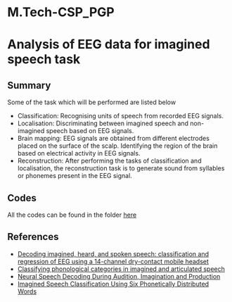 # M.Tech-CSP_PGP
# Analysis of EEG data for imagined speech task

## Summary
Some of the task which will be performed are listed below
- Classification: Recognising units of speech from recorded EEG signals.
- Localisation: Discriminating between imagined speech and non-imagined speech based on EEG signals.
- Brain mapping: EEG signals are obtained from different electrodes placed on the surface of the scalp. Identifying the region of the brain based on electrical activity in EEG signals.
- Reconstruction: After performing the tasks of classification and localisation, the reconstruction task is to generate sound from syllables or phonemes present in the EEG signal.

## Codes
All the codes can be found in the folder [here](https://github.com/VinayFaria/M.Tech-CSP_PGP/tree/master/FEIS%20dataset/codes)

## References
- [Decoding imagined, heard, and spoken speech: classification and regression of EEG using a 14-channel dry-contact mobile headset](https://www.research.ed.ac.uk/en/publications/decoding-imagined-heard-and-spoken-speech-classification-and-regr)
- [Classifying phonological categories in imagined and articulated speech](https://ieeexplore.ieee.org/document/7178118)
- [Neural Speech Decoding During Audition, Imagination and Production](https://ieeexplore.ieee.org/document/9167421)
- [Imagined Speech Classification Using Six Phonetically Distributed Words](https://www.frontiersin.org/articles/10.3389/frsip.2022.760643/full)
